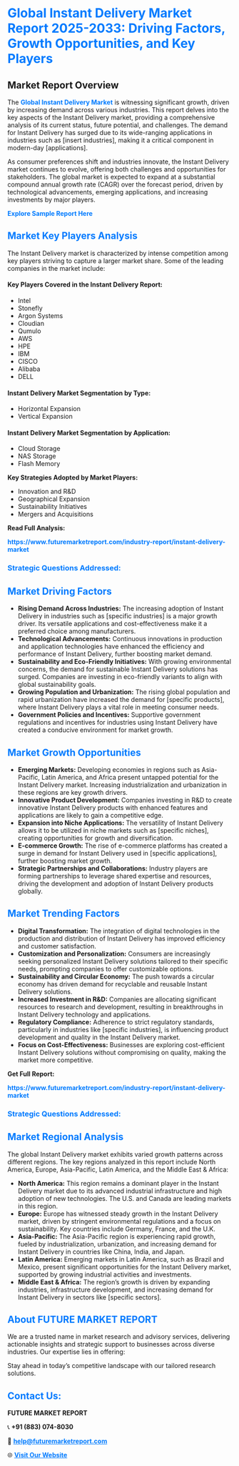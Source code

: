 <h1 style="color: #007BFF;">Global Instant Delivery Market Report 2025-2033: Driving Factors, Growth Opportunities, and Key Players</h1>

<section id="overview">
<h2>Market Report Overview</h2>
<p>The <a href="https://www.futuremarketreport.com/industry-report/instant-delivery-market" style="color: #007BFF; text-decoration: none;"><strong>Global Instant Delivery Market</strong></a> is witnessing significant growth, driven by increasing demand across various industries. This report delves into the key aspects of the Instant Delivery market, providing a comprehensive analysis of its current status, future potential, and challenges. The demand for Instant Delivery has surged due to its wide-ranging applications in industries such as [insert industries], making it a critical component in modern-day [applications].</p>
<p>As consumer preferences shift and industries innovate, the Instant Delivery market continues to evolve, offering both challenges and opportunities for stakeholders. The global market is expected to expand at a substantial compound annual growth rate (CAGR) over the forecast period, driven by technological advancements, emerging applications, and increasing investments by major players.</p>
</section>

<section id="overview">
<p><a href="https://www.futuremarketreport.com/request-sample/reportId=36646" style="color: #007BFF; text-decoration: none;"><strong>Explore Sample Report Here</strong></a></p>
</section>

<section id="key-players">
<h2 style="color: #007BFF;">Market Key Players Analysis</h2>
<p>The Instant Delivery market is characterized by intense competition among key players striving to capture a larger market share. Some of the leading companies in the market include:</p>
<h4>Key Players Covered in the Instant Delivery Report:</h4>
<ul><li>Intel</li><li>Stonefly</li><li>Argon Systems</li><li>Cloudian</li><li>Qumulo</li><li>AWS</li><li>HPE</li><li>IBM</li><li>CISCO</li><li>Alibaba</li><li>DELL</li></ul>
<h4>Instant Delivery Market Segmentation by Type:</h4>
<ul><li>Horizontal Expansion</li><li>Vertical Expansion</li></ul>

<h4>Instant Delivery Market Segmentation by Application:</h4>
<ul><li>Cloud Storage</li><li>NAS Storage</li><li>Flash Memory</li></ul>
<p><strong>Key Strategies Adopted by Market Players:</strong></p>
<ul>
<li>Innovation and R&D</li>
<li>Geographical Expansion</li>
<li>Sustainability Initiatives</li>
<li>Mergers and Acquisitions</li>
</ul>
</section>

<section>
<p><strong>Read Full Analysis: </strong></p><a href="https://www.futuremarketreport.com/industry-report/instant-delivery-market" style="color: #007BFF; text-decoration: none;"><strong>https://www.futuremarketreport.com/industry-report/instant-delivery-market</strong></a>
<h3 style="color: #007BFF;">Strategic Questions Addressed:</h3>
</section>

<section id="driving-factors">
<h2 style="color: #007BFF;">Market Driving Factors</h2>
<ul>
<li><strong>Rising Demand Across Industries:</strong> The increasing adoption of Instant Delivery in industries such as [specific industries] is a major growth driver. Its versatile applications and cost-effectiveness make it a preferred choice among manufacturers.</li>
<li><strong>Technological Advancements:</strong> Continuous innovations in production and application technologies have enhanced the efficiency and performance of Instant Delivery, further boosting market demand.</li>
<li><strong>Sustainability and Eco-Friendly Initiatives:</strong> With growing environmental concerns, the demand for sustainable Instant Delivery solutions has surged. Companies are investing in eco-friendly variants to align with global sustainability goals.</li>
<li><strong>Growing Population and Urbanization:</strong> The rising global population and rapid urbanization have increased the demand for [specific products], where Instant Delivery plays a vital role in meeting consumer needs.</li>
<li><strong>Government Policies and Incentives:</strong> Supportive government regulations and incentives for industries using Instant Delivery have created a conducive environment for market growth.</li>
</ul>
</section>

<section id="growth-opportunities">
<h2 style="color: #007BFF;">Market Growth Opportunities</h2>
<ul>
<li><strong>Emerging Markets:</strong> Developing economies in regions such as Asia-Pacific, Latin America, and Africa present untapped potential for the Instant Delivery market. Increasing industrialization and urbanization in these regions are key growth drivers.</li>
<li><strong>Innovative Product Development:</strong> Companies investing in R&D to create innovative Instant Delivery products with enhanced features and applications are likely to gain a competitive edge.</li>
<li><strong>Expansion into Niche Applications:</strong> The versatility of Instant Delivery allows it to be utilized in niche markets such as [specific niches], creating opportunities for growth and diversification.</li>
<li><strong>E-commerce Growth:</strong> The rise of e-commerce platforms has created a surge in demand for Instant Delivery used in [specific applications], further boosting market growth.</li>
<li><strong>Strategic Partnerships and Collaborations:</strong> Industry players are forming partnerships to leverage shared expertise and resources, driving the development and adoption of Instant Delivery products globally.</li>
</ul>
</section>

<section id="trending-factors">
<h2 style="color: #007BFF;">Market Trending Factors</h2>
<ul>
<li><strong>Digital Transformation:</strong> The integration of digital technologies in the production and distribution of Instant Delivery has improved efficiency and customer satisfaction.</li>
<li><strong>Customization and Personalization:</strong> Consumers are increasingly seeking personalized Instant Delivery solutions tailored to their specific needs, prompting companies to offer customizable options.</li>
<li><strong>Sustainability and Circular Economy:</strong> The push towards a circular economy has driven demand for recyclable and reusable Instant Delivery solutions.</li>
<li><strong>Increased Investment in R&D:</strong> Companies are allocating significant resources to research and development, resulting in breakthroughs in Instant Delivery technology and applications.</li>
<li><strong>Regulatory Compliance:</strong> Adherence to strict regulatory standards, particularly in industries like [specific industries], is influencing product development and quality in the Instant Delivery market.</li>
<li><strong>Focus on Cost-Effectiveness:</strong> Businesses are exploring cost-efficient Instant Delivery solutions without compromising on quality, making the market more competitive.</li>
</ul>
</section>

<section>
<p><strong>Get Full Report: </strong></p><a href="https://www.futuremarketreport.com/industry-report/instant-delivery-market" style="color: #007BFF; text-decoration: none;"><strong>https://www.futuremarketreport.com/industry-report/instant-delivery-market</strong></a>
<h3 style="color: #007BFF;">Strategic Questions Addressed:</h3>
</section>


<section id="regional-analysis">
<h2 style="color: #007BFF;">Market Regional Analysis</h2>
<p>The global Instant Delivery market exhibits varied growth patterns across different regions. The key regions analyzed in this report include North America, Europe, Asia-Pacific, Latin America, and the Middle East & Africa:</p>
<ul>
<li><strong>North America:</strong> This region remains a dominant player in the Instant Delivery market due to its advanced industrial infrastructure and high adoption of new technologies. The U.S. and Canada are leading markets in this region.</li>
<li><strong>Europe:</strong> Europe has witnessed steady growth in the Instant Delivery market, driven by stringent environmental regulations and a focus on sustainability. Key countries include Germany, France, and the U.K.</li>
<li><strong>Asia-Pacific:</strong> The Asia-Pacific region is experiencing rapid growth, fueled by industrialization, urbanization, and increasing demand for Instant Delivery in countries like China, India, and Japan.</li>
<li><strong>Latin America:</strong> Emerging markets in Latin America, such as Brazil and Mexico, present significant opportunities for the Instant Delivery market, supported by growing industrial activities and investments.</li>
<li><strong>Middle East & Africa:</strong> The region’s growth is driven by expanding industries, infrastructure development, and increasing demand for Instant Delivery in sectors like [specific sectors].</li>
</ul>
</section>

<footer>
<h2 style="color: #007BFF;">About FUTURE MARKET REPORT</h2>
<p>We are a trusted name in market research and advisory services, delivering actionable insights and strategic support to businesses across diverse industries. Our expertise lies in offering:</p>

<p>Stay ahead in today’s competitive landscape with our tailored research solutions.</p>

<h2 style="color: #007BFF;">Contact Us:</h2>
<p><strong>FUTURE MARKET REPORT</strong></p>
<p>📞 <strong>+91 (883) 074-8030</strong></p>
<p>📧 <strong><a href="mailto:help@futuremarketreport.com" style="color: #007BFF;">help@futuremarketreport.com</a></strong></p>
<p>🌐 <strong><a href="https://www.futuremarketreport.com/" style="color: #007BFF;">Visit Our Website</a></strong></p>
</footer>